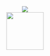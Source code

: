 <div align="center">
  <img src="https://user-images.githubusercontent.com/70066375/181714759-4023568e-9eb0-4e40-9ae5-d891e911ecb7.jpg"/>
</div>

<div id="header" align="center">
  <img src="https://media.giphy.com/media/M9gbBd9nbDrOTu1Mqx/giphy.gif" width="100"/>
</div>





